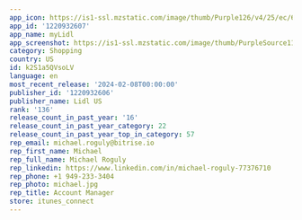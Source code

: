 ```yaml
---
app_icon: https://is1-ssl.mzstatic.com/image/thumb/Purple126/v4/25/ec/61/25ec612d-0c39-5436-5bf5-bb933b3c1520/AppIcon-1x_U007emarketing-0-5-0-85-220.png/1024x1024bb.png
app_id: '1220932607'
app_name: myLidl
app_screenshot: https://is1-ssl.mzstatic.com/image/thumb/PurpleSource115/v4/e5/0b/1e/e50b1e19-a320-200f-bda1-fa469251fc45/302ccb60-7f9a-4c69-8b96-dbd4c07428cf_AppStore_Screens_10.4.21_01.jpg/1242x2688bb.png
category: Shopping
country: US
id: k2S1a5QVsoLV
language: en
most_recent_release: '2024-02-08T00:00:00'
publisher_id: '1220932606'
publisher_name: Lidl US
rank: '136'
release_count_in_past_year: '16'
release_count_in_past_year_category: 22
release_count_in_past_year_top_in_category: 57
rep_email: michael.roguly@bitrise.io
rep_first_name: Michael
rep_full_name: Michael Roguly
rep_linkedin: https://www.linkedin.com/in/michael-roguly-77376710
rep_phone: +1 949-233-3404
rep_photo: michael.jpg
rep_title: Account Manager
store: itunes_connect
---
```

